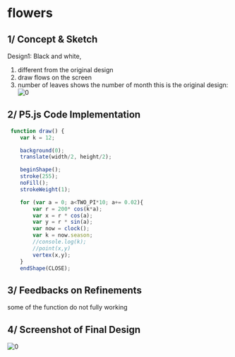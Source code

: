# flowers

## 1/ Concept & Sketch
Design1: Black and white,
1. different from the original design
2. draw flows on the screen 
3. number of leaves shows the number of month
this is the original design:
![0](https://github.com/tongtongluu/dvia-2019/1.mapping-time/process/4_calendarClock1_dayofmonth_season.jpg)



## 2/ P5.js Code Implementation

```Javascript
 function draw() {
	var k = 12;

	background(0);
	translate(width/2, height/2);

	beginShape();
	stroke(255);
	noFill();
	strokeWeight(1);

	for (var a = 0; a<TWO_PI*10; a+= 0.02){
		var r = 200* cos(k*a);
		var x = r * cos(a);
		var y = r * sin(a);
		var now = clock();
		var k = now.season;
		//console.log(k);
		//point(x,y)
		vertex(x,y);
	}
	endShape(CLOSE);

```
## 3/ Feedbacks on Refinements
some of the function do not fully working

## 4/ Screenshot of Final Design
![0](https://github.com/tongtongluu/dvia-2019/1.mapping-time/date-2-flower-days-months/show5.png)